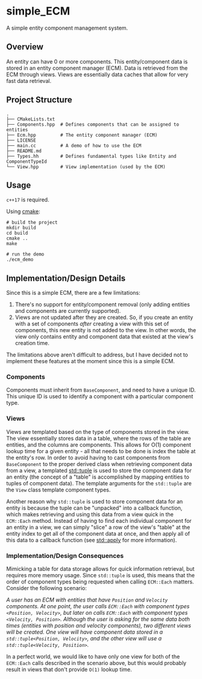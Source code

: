 # simple_ECM

A simple entity component management system.

## Overview

An entity can have 0 or more components.
This entity/component data is stored in an entity component manager (ECM).
Data is retrieved from the ECM through views.
Views are essentially data caches that allow for very fast data retrieval.

## Project Structure

```
.
├── CMakeLists.txt
├── Components.hpp  # Defines components that can be assigned to entities
├── Ecm.hpp         # The entity component manager (ECM)
├── LICENSE
├── main.cc         # A demo of how to use the ECM
├── README.md
├── Types.hh        # Defines fundamental types like Entity and ComponentTypeId
└── View.hpp        # View implementation (used by the ECM)
```

## Usage

`c++17` is required.

Using [cmake](https://cmake.org/):

```
# build the project
mkdir build
cd build
cmake ..
make

# run the demo
./ecm_demo
```

## Implementation/Design Details

Since this is a simple ECM, there are a few limitations:
1. There's no support for entity/component removal (only adding entities and components are currently supported).
2. Views are not updated after they are created.
So, if you create an entity with a set of components _after_ creating a view with this set of components, this new entity is not added to the view.
In other words, the view only contains entity and component data that existed at the view's creation time.

The limitations above aren't difficult to address, but I have decided not to implement these features at the moment since this is a simple ECM.

### Components

Components must inherit from `BaseComponent`, and need to have a unique ID.
This unique ID is used to identify a component with a particular component type.

### Views

Views are templated based on the type of components stored in the view.
The view essentially stores data in a table, where the rows of the table are entities, and the columns are components.
This allows for O(1) component lookup time for a given entity - all that needs to be done is index the table at the entity's row.
In order to avoid having to cast components from `BaseComponent` to the proper derived class when retrieving component data from a view, a templated [std::tuple](https://en.cppreference.com/w/cpp/utility/tuple) is used to store the component data for an entity (the concept of a "table" is accomplished by mapping entities to tuples of component data).
The template arguments for the `std::tuple` are the `View` class template component types.

Another reason why `std::tuple` is used to store component data for an entity is because the tuple can be "unpacked" into a callback function, which makes retrieving and using this data from a view quick in the `ECM::Each` method.
Instead of having to find each individual component for an entity in a view, we can simply "slice" a row of the view's "table" at the entity index to get all of the component data at once, and then apply all of this data to a callback function
(see [std::apply](https://en.cppreference.com/w/cpp/utility/apply) for more information).

### Implementation/Design Consequences

Mimicking a table for data storage allows for quick information retrieval, but requires more memory usage.
Since `std::tuple` is used, this means that the order of component types being requested when calling `ECM::Each` matters.
Consider the following scenario:

_A user has an ECM with entities that have `Position` and `Velocity` components.
At one point, the user calls `ECM::Each` with component types `<Position, Velocity>`, but later on calls `ECM::Each` with component types `<Velocity, Position>`.
Although the user is asking for the same data both times (entities with position and velocity components), two different views will be created.
One view will have component data stored in a `std::tuple<Position, Velocity>`, and the other view will use a `std::tuple<Velocity, Position>`._

In a perfect world, we would like to have only one view for both of the `ECM::Each` calls described in the scenario above, but this would probably result in views that don't provide `O(1)` lookup time.
